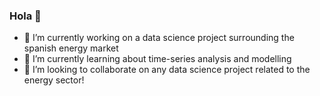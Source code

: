 ### Hola 👋

<!--
**joshuamills98/joshuamills98** is a ✨ _special_ ✨ repository because its `README.md` (this file) appears on your GitHub profile.

Here are some ideas to get you started:

- 🔭 I’m currently working on ...
- 🌱 I’m currently learning ...
- 👯 I’m looking to collaborate on ...
- 🤔 I’m looking for help with ...
- 💬 Ask me about ...
- 📫 How to reach me: ...
- 😄 Pronouns: ...
- ⚡ Fun fact: ...
-->

- 🔭 I’m currently working on a data science project surrounding the spanish energy market
- 🌱 I’m currently learning about time-series analysis and modelling 
- 👯 I’m looking to collaborate on any data science project related to the energy sector!
